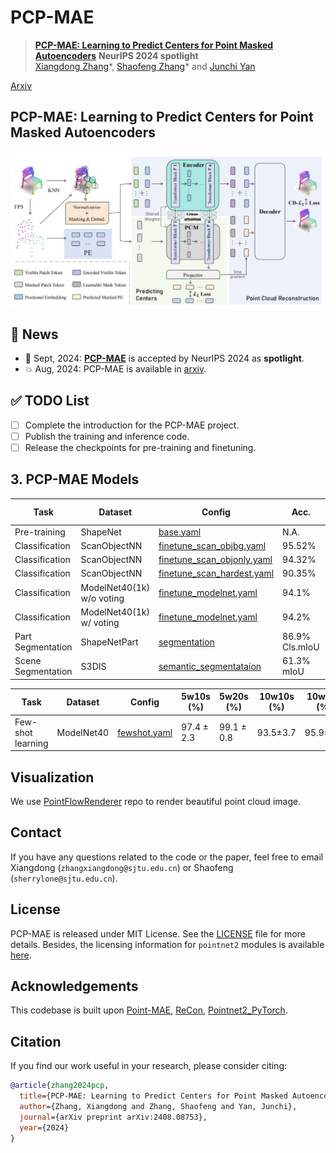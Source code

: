 # PCP-MAE

> [**PCP-MAE: Learning to Predict Centers for Point Masked Autoencoders**](https://arxiv.org/abs/2408.08753) **NeurIPS 2024 spotlight** <br>
> [Xiangdong Zhang](https://scholar.google.com/citations?user=5S-TKKoAAAAJ&hl=zh-CN&oi=sra)\*, [Shaofeng Zhang](https://scholar.google.com/citations?user=VoVVJIgAAAAJ&hl=zh-CN&oi=sra)\* and [Junchi Yan](https://scholar.google.com/citations?user=ga230VoAAAAJ&hl=zh-CN&oi=sra) <br>

[Arxiv](https://arxiv.org/abs/2408.08753)

## PCP-MAE: Learning to Predict Centers for Point Masked Autoencoders

<div  align="center">    
 <img src="./figs/overview.jpg" width = "1100"  align=center />
</div>

## 📰 News

<!-- - 🍾 Oct, 2024: The corresponding checkpoints are released. -->
<!-- - 📌 Oct, 2024: The training and inference code is released. -->
- 🎉 Sept, 2024: [**PCP-MAE**](https://arxiv.org/abs/2408.08753) is accepted by NeurIPS 2024 as **spotlight**.
- 💥 Aug, 2024: PCP-MAE is available in [arxiv](https://arxiv.org/abs/2408.08753).


## ✅ TODO List
- [ ] Complete the introduction for the PCP-MAE project.
- [ ] Publish the training and inference code.
- [ ] Release the checkpoints for pre-training and finetuning.

## 3. PCP-MAE Models
| Task              | Dataset        | Config                                                               | Acc.       | Checkpoints Download                                                                                     |
|-------------------|----------------|----------------------------------------------------------------------|------------|----------------------------------------------------------------------------------------------------------|
| Pre-training      | ShapeNet       | [base.yaml](cfgs/pretrain/base.yaml)                        | N.A.       | TBD           |
| Classification    | ScanObjectNN   | [finetune_scan_objbg.yaml](./cfgs/finetune_scan_objbg.yaml)     | 95.52%     | TBD          |
| Classification    | ScanObjectNN   | [finetune_scan_objonly.yaml](./cfgs/finetune_scan_objonly.yaml) | 94.32%     | TBD        |
| Classification    | ScanObjectNN   | [finetune_scan_hardest.yaml](./cfgs/finetune_scan_hardest.yaml) | 90.35%     | TBD       |
| Classification    | ModelNet40(1k) w/o voting | [finetune_modelnet.yaml](./cfgs/finetune_modelnet.yaml)         | 94.1%      | TBD     |
| Classification    | ModelNet40(1k) w/ voting | [finetune_modelnet.yaml](./cfgs/finetune_modelnet.yaml)         | 94.2%      | TBD     |
| Part Segmentation | ShapeNetPart   | [segmentation](./segmentation)                                       | 86.9% Cls.mIoU | TBD        |
| Scene Segmentation | S3DIS   | [semantic_segmentataion](./semantic_segmentation)                                       | 61.3% mIoU | TBD        |

| Task              | Dataset    | Config                                   | 5w10s (%)  | 5w20s (%)  | 10w10s (%) | 10w20s (%) | Download                                                                                       |
|-------------------|------------|------------------------------------------|------------|------------|------------|------------|------------------------------------------------------------------------------------------------|
| Few-shot learning | ModelNet40 | [fewshot.yaml](./cfgs/fewshot.yaml) | 97.4 ± 2.3 | 99.1 ± 0.8 | 93.5±3.7 | 95.9±2.7 | TBD |


## Visualization
We use [PointFlowRenderer](https://github.com/zekunhao1995/PointFlowRenderer) repo to render beautiful point cloud image.


## Contact

If you have any questions related to the code or the paper, feel free to email Xiangdong (`zhangxiangdong@sjtu.edu.cn`) or Shaofeng (`sherrylone@sjtu.edu.cn`).

## License

PCP-MAE is released under MIT License. See the [LICENSE](./LICENSE) file for more details. Besides, the licensing information for `pointnet2` modules is available [here](https://github.com/erikwijmans/Pointnet2_PyTorch/blob/master/UNLICENSE).

## Acknowledgements

This codebase is built upon [Point-MAE](https://github.com/Pang-Yatian/Point-MAE), [ReCon](https://github.com/qizekun/ReCon), [Pointnet2_PyTorch](https://github.com/erikwijmans/Pointnet2_PyTorch).

## Citation

If you find our work useful in your research, please consider citing:

```bibtex
@article{zhang2024pcp,
  title={PCP-MAE: Learning to Predict Centers for Point Masked Autoencoders},
  author={Zhang, Xiangdong and Zhang, Shaofeng and Yan, Junchi},
  journal={arXiv preprint arXiv:2408.08753},
  year={2024}
}
```